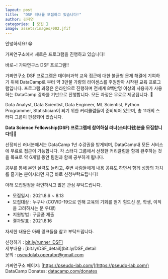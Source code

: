 ```yaml
---
layout: post
title:  "DSF 러너를 모집하고 있습니다!"
author: 김지연
categories: [ 모집 ]
image: assets/images/002.jfif
---
```


안녕하세요! 😁

가짜연구소에서 새로운 프로그램을 진행하고 있습니다!

바로~! 가짜연구소 DSF 프로그램!!

가짜연구소 DSF 프로그램은 데이터과학 교육 접근에 대한 불균형 문제 해결에 기여하기 위해 DataCamp로 부터 약 3만불 가량의 라이센스를 후원받아 시작된 교육 프로그램입니다. 프로그램 과정은 온라인으로 진행하며 전세계 8백만명 이상의 사용자가 사용하는 DataCamp 강좌를 기반으로 진행합니다. 모든 과정은 무료로 제공됩니다. 🎊

Data Analyst, Data Scientist, Data Engineer, ML Scientist, Python Programmer, Statistician이 되기 위한 커리큘럼들이 준비되어 있으며, 총 11개의 스터디 그룹이 편성되어 있습니다.

**Data Science Fellowship(DSF) 프로그램에 참여하실 러너(스터디원)분을 모집합니다!**🎉🎉

선정되신 러너분께서는 DataCamp 1년 수강권을 받게되며, DataCamp내 모든 서비스에 무료로 접근이 가능합니다. 각 스터디 그룹에서 선정한 커리큘럼을 함께 완주하는 것을 목표로 약 6개월 동안 팀원과 함께 공부하게 됩니다.

공부를 통해 본인 실력도 늘리고, 주변 사람들에게 내용 공유도 하면서 함께 성장의 가치를 즐기는 분이시라면 지금 바로 신청부탁드립니다!

아래 모집일정을 확인하시고 많은 관심 부탁드립니다.
- 모집일시 : 2021.8.6 ~ 8.13
- 모집대상 : 누구나 (COVID-19으로 인해 교육의 기회를 얻기 힘드신 분, 학생, 이직을 고려하시는 분 우대!)
- 지원방법 : 구글폼 제출
- 결과발표 : 2021.8.16

자세한 내용은 아래 링크들을 참고 부탁드립니다.

신청하기 : [bit.ly/runner_DSF1](bit.ly/runner_DSF1)  
세부내용 : [bit.ly/DSF_detail](bit.ly/DSF_detail  
문의 : pseudolab.operator@gmail.com  

가짜연구소 페이지: [https://pseudo-lab.com/](https://pseudo-lab.com/)  
DataCamp Donates: [datacamp.com/donates](datacamp.com/donates)
